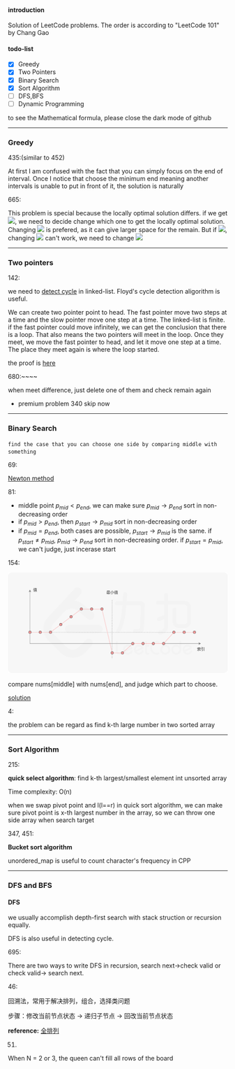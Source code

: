 #### introduction

Solution of LeetCode problems. The order is according to "LeetCode 101" by Chang Gao

#### todo-list

- [x] Greedy
- [x] Two Pointers
- [x] Binary Search
- [x] Sort Algorithm
- [ ] DFS,BFS
- [ ] Dynamic Programming

to see the Mathematical formula, please close the dark mode of github

---

### Greedy

435:(similar to 452)

At first I am confused with the fact that you can simply focus on the end of interval. Once I notice that choose the minimum end meaning another intervals is unable to put in front of it, the solution is naturally

665:

This problem is special because the locally optimal solution differs. if we get ![](https://latex.codecogs.com/svg.latex?nums[i]<nums[i-1]), we need to decide change which one to get the locally optimal solution. Changing ![](https://latex.codecogs.com/svg.latex?nums[i-1]) is prefered, as it can give larger space for the remain. But if ![](https://latex.codecogs.com/svg.latex?nums[i-2]>nums[i]), changing ![](https://latex.codecogs.com/svg.latex?nums[i-1]) can't work, we need to change ![](https://latex.codecogs.com/svg.latex?nums[i])



----

### Two pointers

142:

we need to [detect cycle](https://en.wikipedia.org/wiki/Cycle_detection) in linked-list.  Floyd's cycle detection aligorithm is useful.

We can create two pointer point to head. The fast pointer move two steps at a time and the slow pointer move one step at a time. The linked-list is finite. if the fast pointer could move infinitely, we can get the conclusion that there is a loop. That also means the two pointers will meet in the loop. Once they meet, we move the fast pointer to head, and let it move one step at a time. The place they meet again is where the loop started.

the proof is [here](https://leetcode-cn.com/problems/linked-list-cycle-lcci/solution/huan-lu-jian-ce-by-leetcode-solution-s2la/)

680:~~~~

when meet difference, just delete one of them and check remain again



- premium problem 340 skip now



---

### Binary Search

`find the case that you can choose one side by comparing middle with something`

69:

[Newton method](https://oi-wiki.org/math/newton/)

81:

- middle point $p_{mid} < p_{end}$,  we can make sure $p_{mid} \to p_{end}$ sort in non-decreasing order
- if $p_{mid} > p_{end}$, then $p_{start}\to p_{mid}$ sort in non-decreasing order
- if $p_{mid} = p_{end}$, both cases are possible, $p_{start}\to p_{mid}$ is the same. if $p_{start} \neq p_{mid}$, $p_{mid}\to p_{end}$ sort in non-decreasing order. if $p_{start} = p_{mid}$, we can't judge,  just incerase start

154:

![154](./picture_dir/154.png)

compare nums[middle] with nums[end], and judge which part to choose.

[solution](https://leetcode-cn.com/problems/find-minimum-in-rotated-sorted-array-ii/solution/xun-zhao-xuan-zhuan-pai-xu-shu-zu-zhong-de-zui--16/)

4:

the problem can be regard as find k-th large number in two sorted array



----

### Sort Algorithm

215:

**quick select algorithm**: find k-th largest/smallest element int unsorted array

Time complexity: O(n)

when we swap pivot point and l(l==r) in quick sort algorithm, we can make sure pivot point is x-th largest number in the array, so we can throw one side array when search target

347, 451:

**Bucket sort algorithm**

unordered_map is useful to count character's frequency in CPP



---

### DFS and BFS

#### DFS

we usually accomplish depth-first search with stack struction or  recursion equally.

DFS is also useful in detecting cycle.

695:

There are two ways to write DFS in recursion, search next->check valid or check valid-> search next.



46:

回溯法，常用于解决排列，组合，选择类问题

步骤：修改当前节点状态 $\rightarrow$ 递归子节点 $\rightarrow$ 回改当前节点状态



**reference:**   [全排列](https://leetcode-cn.com/problems/permutations/solution/quan-pai-lie-by-leetcode-solution-2/)

51.

When N = 2 or 3, the queen can't fill all rows of the board



